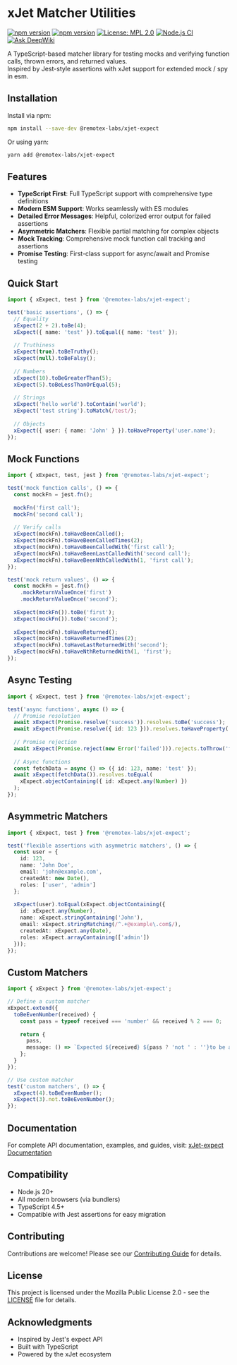 # xJet Matcher Utilities
[![npm version](https://img.shields.io/badge/Documentation-orange?logo=typescript&logoColor=f5f5f5)](https://remotex-labs.github.io/xJet-expect/)
[![npm version](https://img.shields.io/npm/v/@remotex-labs/xjet-expect.svg)](https://www.npmjs.com/package/@remotex-labs/xjet-expect)
[![License: MPL 2.0](https://img.shields.io/badge/License-MPL_2.0-brightgreen.svg)](https://opensource.org/licenses/MPL-2.0)
[![Node.js CI](https://github.com/remotex-labs/xJet-expect/actions/workflows/node.js.yml/badge.svg)](https://github.com/remotex-labs/xJet-expect/actions/workflows/node.js.yml)
[![Ask DeepWiki](https://deepwiki.com/badge.svg)](https://deepwiki.com/remotex-labs/xJet-expect)

A TypeScript-based matcher library for testing mocks and verifying function calls, thrown errors, and returned values.  
Inspired by Jest-style assertions with xJet support for extended mock / spy in esm.

## Installation
Install via npm:

``` bash
npm install --save-dev @remotex-labs/xjet-expect
```

Or using yarn:

``` bash
yarn add @remotex-labs/xjet-expect
```

## Features
- **TypeScript First**: Full TypeScript support with comprehensive type definitions
- **Modern ESM Support**: Works seamlessly with ES modules
- **Detailed Error Messages**: Helpful, colorized error output for failed assertions
- **Asymmetric Matchers**: Flexible partial matching for complex objects
- **Mock Tracking**: Comprehensive mock function call tracking and assertions
- **Promise Testing**: First-class support for async/await and Promise testing

## Quick Start

```ts
import { xExpect, test } from '@remotex-labs/xjet-expect';

test('basic assertions', () => {
  // Equality
  xExpect(2 + 2).toBe(4);
  xExpect({ name: 'test' }).toEqual({ name: 'test' });
  
  // Truthiness
  xExpect(true).toBeTruthy();
  xExpect(null).toBeFalsy();
  
  // Numbers
  xExpect(10).toBeGreaterThan(5);
  xExpect(5).toBeLessThanOrEqual(5);
  
  // Strings
  xExpect('hello world').toContain('world');
  xExpect('test string').toMatch(/test/);
  
  // Objects
  xExpect({ user: { name: 'John' } }).toHaveProperty('user.name');
});
```

## Mock Functions
```ts
import { xExpect, test, jest } from '@remotex-labs/xjet-expect';

test('mock function calls', () => {
  const mockFn = jest.fn();
  
  mockFn('first call');
  mockFn('second call');
  
  // Verify calls
  xExpect(mockFn).toHaveBeenCalled();
  xExpect(mockFn).toHaveBeenCalledTimes(2);
  xExpect(mockFn).toHaveBeenCalledWith('first call');
  xExpect(mockFn).toHaveBeenLastCalledWith('second call');
  xExpect(mockFn).toHaveBeenNthCalledWith(1, 'first call');
});

test('mock return values', () => {
  const mockFn = jest.fn()
    .mockReturnValueOnce('first')
    .mockReturnValueOnce('second');
  
  xExpect(mockFn()).toBe('first');
  xExpect(mockFn()).toBe('second');
  
  xExpect(mockFn).toHaveReturned();
  xExpect(mockFn).toHaveReturnedTimes(2);
  xExpect(mockFn).toHaveLastReturnedWith('second');
  xExpect(mockFn).toHaveNthReturnedWith(1, 'first');
});
```

## Async Testing
```ts
import { xExpect, test } from '@remotex-labs/xjet-expect';

test('async functions', async () => {
  // Promise resolution
  await xExpect(Promise.resolve('success')).resolves.toBe('success');
  await xExpect(Promise.resolve({ id: 123 })).resolves.toHaveProperty('id');
  
  // Promise rejection
  await xExpect(Promise.reject(new Error('failed'))).rejects.toThrow('failed');
  
  // Async functions
  const fetchData = async () => ({ id: 123, name: 'test' });
  await xExpect(fetchData()).resolves.toEqual(
    xExpect.objectContaining({ id: xExpect.any(Number) })
  );
});
```

## Asymmetric Matchers
```ts
import { xExpect, test } from '@remotex-labs/xjet-expect';

test('flexible assertions with asymmetric matchers', () => {
  const user = {
    id: 123,
    name: 'John Doe',
    email: 'john@example.com',
    createdAt: new Date(),
    roles: ['user', 'admin']
  };
  
  xExpect(user).toEqual(xExpect.objectContaining({
    id: xExpect.any(Number),
    name: xExpect.stringContaining('John'),
    email: xExpect.stringMatching(/^.+@example\.com$/),
    createdAt: xExpect.any(Date),
    roles: xExpect.arrayContaining(['admin'])
  }));
});
```

## Custom Matchers
```ts
import { xExpect } from '@remotex-labs/xjet-expect';

// Define a custom matcher
xExpect.extend({
  toBeEvenNumber(received) {
    const pass = typeof received === 'number' && received % 2 === 0;
    
    return {
      pass,
      message: () => `Expected ${received} ${pass ? 'not ' : ''}to be an even number`
    };
  }
});

// Use custom matcher
test('custom matchers', () => {
  xExpect(4).toBeEvenNumber();
  xExpect(3).not.toBeEvenNumber();
});
```

## Documentation
For complete API documentation, examples, and guides, visit: [xJet-expect Documentation](https://remotex-labs.github.io/xJet-expect/)

## Compatibility
- Node.js 20+
- All modern browsers (via bundlers)
- TypeScript 4.5+
- Compatible with Jest assertions for easy migration

## Contributing
Contributions are welcome! Please see our [Contributing Guide](CONTRIBUTING.md) for details.

## License
This project is licensed under the Mozilla Public License 2.0 - see the [LICENSE](LICENSE) file for details.

## Acknowledgments
- Inspired by Jest's expect API
- Built with TypeScript
- Powered by the xJet ecosystem
